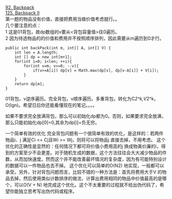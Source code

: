 [92. Backpack](https://www.lintcode.com/problem/backpack/description)<br>
[125. Backpack II](https://www.lintcode.com/problem/backpack-ii/description)<br>
第一题的物品没有价值，直接把费用当做价值考虑就行。。<br>
几个要注意的点：<br>
1 这是01背包，故dp数组的v要从<背包容量值>往0遍历。<br>
2 因为待选物品的的价值和费用并不按照顺序排列，因此需要从m遍历到0才行。
```
public int backPack(int m, int[] A, int[] V) {
    int len = A.length;
    int [] dp = new int[m+1];
    for(int i=0; i<len; ++i){
        for(int v=m; v>=0; --v){
            if(v>=A[i]) dp[v] = Math.max(dp[v], dp[v-A[i]] + V[i]);
        }
    }
    return dp[m];
}
```
01背包，v逆序遍历。完全背包，v顺序遍历。多重背包，转化为C*2^k,V*2^k，O(lgn)。希望日后你还能看懂现在的笔记。。。。

如果不要求完全放满背包，那么可以初始化dp都为0。否则，如果要求完全放满，那么只能初始化dp[0]=0,其余为dp[i]=负无穷。

一个简单有效的优化
完全背包问题有一个很简单有效的优化，是这样的：若两件物品i、j 满足Ci <= Cj且Wi >= Wj，则将可以将物品j 直接去掉，不用考虑。
这个优化的正确性是显然的：任何情况下都可将价值小费用高的j 换成物美价廉的i，得到的方案至少不会更差。对于随机生成的数据，这个方法往往会大大减少物品的件数，从而加快速度。然而这个并不能改善最坏情况的复杂度，因为有可能特别设计的数据可以一件物品也去不掉。
这个优化可以简单的O(N2) 地实现，一般都可以承受。另外，针对背包问题而言，比较不错的一种方法是：首先将费用大于V 的物品去掉，然后使用类似计数排序的做法，计算出费用相同的物品中价值最高的是哪个，可以O(V + N) 地完成这个优化。这个不太重要的过程就不给出伪代码了，希望你能独立思考写出伪代码或程序。
